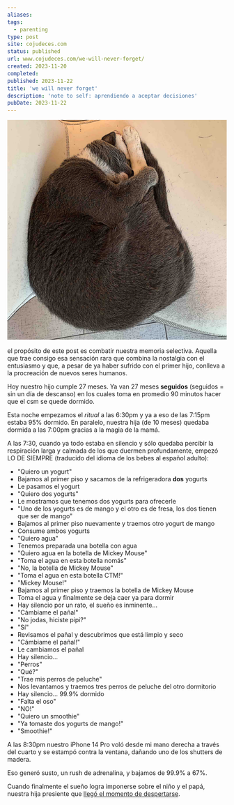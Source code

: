 ```yaml
---
aliases: 
tags:
  - parenting
type: post
site: cojudeces.com
status: published
url: www.cojudeces.com/we-will-never-forget/
created: 2023-11-20
completed: 
published: 2023-11-22
title: 'we will never forget'
description: 'note to self: aprendiendo a aceptar decisiones'
pubDate: 2023-11-22
---
```

![Luna gatita intentando dormir](./images/2023-11-Luna-sleeping.jpg)

el propósito de este post es combatir nuestra memoria selectiva. Aquella que trae consigo esa sensación rara que combina la nostalgia con el entusiasmo y que, a pesar de ya haber sufrido con el primer hijo, conlleva a la procreación de nuevos seres humanos.

Hoy nuestro hijo cumple 27 meses. Ya van 27 meses **seguidos** (seguidos = sin un día de descanso) en los cuales toma en promedio 90 minutos hacer que el csm se quede dormido.

Esta noche empezamos el *ritual* a las 6:30pm y ya a eso de las 7:15pm estaba 95% dormido. En paralelo, nuestra hija (de 10 meses) quedaba dormida a las 7:00pm gracias a la magia de la mamá.

A las 7:30, cuando ya todo estaba en silencio y sólo quedaba percibir la respiración larga y calmada de los que duermen profundamente, empezó LO DE SIEMPRE (traducido del idioma de los bebes al español adulto): 

- "Quiero un yogurt"
- Bajamos al primer piso y sacamos de la refrigeradora **dos** yogurts
- Le pasamos el yogurt
- "Quiero dos yogurts"
- Le mostramos que tenemos dos yogurts para ofrecerle
- "Uno de los yogurts es de mango y el otro es de fresa, los dos tienen que ser de mango"
- Bajamos al primer piso nuevamente y traemos otro yogurt de mango
- Consume ambos yogurts
- "Quiero agua"
- Tenemos preparada una botella con agua
- "Quiero agua en la botella de Mickey Mouse"
- "Toma el agua en esta botella nomás"
- "No, la botella de Mickey Mouse"
- "Toma el agua en esta botella CTM!"
- "Mickey Mouse!"
- Bajamos al primer piso y traemos la botella de Mickey Mouse
- Toma el agua y finalmente se deja caer ya para dormir
- Hay silencio por un rato, el sueño es inminente...
- "Cámbiame el pañal"
- "No jodas, hiciste pipi?"
- "Sí"
- Revisamos el pañal y descubrimos que está limpio y seco
- "Cámbiame el pañal!"
- Le cambiamos el pañal
- Hay silencio...
- "Perros"
- "Qué?"
- "Trae mis perros de peluche"
- Nos levantamos y traemos tres perros de peluche del otro dormitorio
- Hay silencio... 99.9% dormido
- "Falta el oso"
- "NO!"
- "Quiero un smoothie"
- "Ya tomaste dos yogurts de mango!"
- "Smoothie!"

A las 8:30pm nuestro iPhone 14 Pro voló desde mi mano derecha a través del cuarto y se estampó contra la ventana, dañando uno de los shutters de madera.

Eso generó susto, un rush de adrenalina, y bajamos de 99.9% a 67%.

Cuando finalmente el sueño logra imponerse sobre el niño y el papá, nuestra hija presiente que [llegó el momento de despertarse](https://www.cojudeces.com/mentar-la-madre-a-los-propios-hijos/).